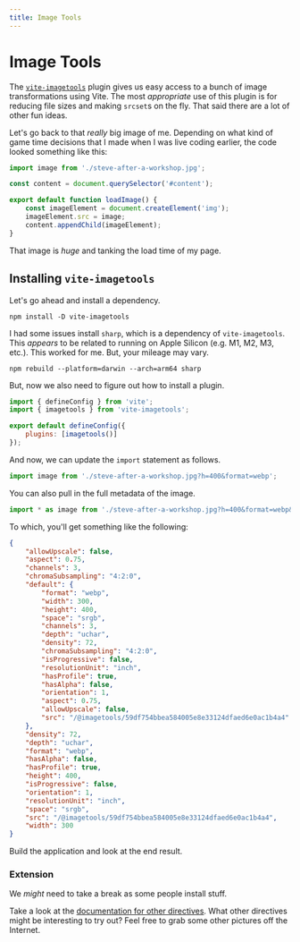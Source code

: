 ```yaml
---
title: Image Tools
---
```


# Image Tools

<script>
  import {Callout} from '$components';
</script>

The [`vite-imagetools`](https://www.npmjs.com/package/vite-imagetools) plugin gives us easy access to a bunch of image transformations using Vite. The most _appropriate_ use of this plugin is for reducing file sizes and making `srcset`s on the fly. That said there are a lot of other fun ideas.

Let's go back to that _really_ big image of me. Depending on what kind of game time decisions that I made when I was live coding earlier, the code looked something like this:

```jsx
import image from './steve-after-a-workshop.jpg';

const content = document.querySelector('#content');

export default function loadImage() {
	const imageElement = document.createElement('img');
	imageElement.src = image;
	content.appendChild(imageElement);
}
```

That image is _huge_ and tanking the load time of my page.

## Installing `vite-imagetools`

Let's go ahead and install a dependency.

```
npm install -D vite-imagetools
```

<div class="warning">

I had some issues install `sharp`, which is a dependency of `vite-imagetools`. This _appears_ to be related to running on Apple Silicon (e.g. M1, M2, M3, etc.). This worked for me. But, your mileage may vary.

```
npm rebuild --platform=darwin --arch=arm64 sharp
```

</div>

But, now we also need to figure out how to install a plugin.

```jsx
import { defineConfig } from 'vite';
import { imagetools } from 'vite-imagetools';

export default defineConfig({
	plugins: [imagetools()]
});
```

And now, we can update the `import` statement as follows.

```jsx
import image from './steve-after-a-workshop.jpg?h=400&format=webp';
```

You can also pull in the full metadata of the image.

```jsx
import * as image from './steve-after-a-workshop.jpg?h=400&format=webp&as=metadata';
```

To which, you'll get something like the following:

```json
{
	"allowUpscale": false,
	"aspect": 0.75,
	"channels": 3,
	"chromaSubsampling": "4:2:0",
	"default": {
		"format": "webp",
		"width": 300,
		"height": 400,
		"space": "srgb",
		"channels": 3,
		"depth": "uchar",
		"density": 72,
		"chromaSubsampling": "4:2:0",
		"isProgressive": false,
		"resolutionUnit": "inch",
		"hasProfile": true,
		"hasAlpha": false,
		"orientation": 1,
		"aspect": 0.75,
		"allowUpscale": false,
		"src": "/@imagetools/59df754bbea584005e8e33124dfaed6e0ac1b4a4"
	},
	"density": 72,
	"depth": "uchar",
	"format": "webp",
	"hasAlpha": false,
	"hasProfile": true,
	"height": 400,
	"isProgressive": false,
	"orientation": 1,
	"resolutionUnit": "inch",
	"space": "srgb",
	"src": "/@imagetools/59df754bbea584005e8e33124dfaed6e0ac1b4a4",
	"width": 300
}
```

Build the application and look at the end result.

### Extension

We _might_ need to take a break as some people install stuff.

Take a look at the [documentation for other directives](https://github.com/JonasKruckenberg/imagetools/blob/main/docs/directives.md#directives). What other directives might be interesting to try out? Feel free to grab some other pictures off the Internet.
